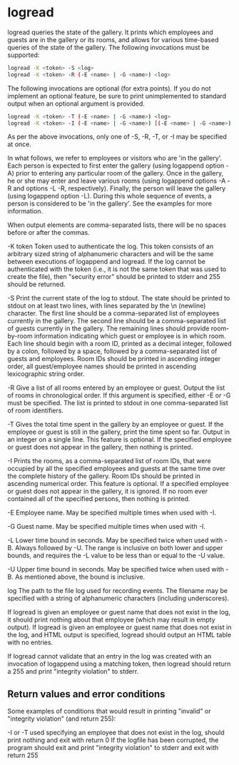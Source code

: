 logread
========

logread queries the state of the gallery. It prints which employees and guests are in the gallery or its rooms, and allows for various time-based queries of the state of the gallery. The following invocations must be supported:

```bash
logread -K <token> -S <log>
logread -K <token> -R (-E <name> | -G <name>) <log>
```

The following invocations are optional (for extra points). If you do not implement an optional feature, be sure to print unimplemented to standard output when an optional argument is provided.

```bash
logread -K <token> -T (-E <name> | -G <name>) <log>
logread -K <token> -I (-E <name> | -G <name>) [(-E <name> | -G <name>) ...] <log>
```

As per the above invocations, only one of -S, -R, -T, or -I may be specified at once.

In what follows, we refer to employees or visitors who are 'in the gallery'. Each person is expected to first enter the gallery (using logappend option -A) prior to entering any particular room of the gallery. Once in the gallery, he or she may enter and leave various rooms (using logappend options -A -R and options -L -R, respectively). Finally, the person will leave the gallery (using logappend option -L). During this whole sequence of events, a person is considered to be 'in the gallery'. See the examples for more information.

When output elements are comma-separated lists, there will be no spaces before or after the commas.

-K token Token used to authenticate the log. This token consists of an arbitrary sized string of alphanumeric characters and will be the same between executions of logappend and logread. If the log cannot be authenticated with the token (i.e., it is not the same token that was used to create the file), then "security error" should be printed to stderr and 255 should be returned.

-S Print the current state of the log to stdout. The state should be printed to stdout on at least two lines, with lines separated by the \n (newline) character. The first line should be a comma-separated list of employees currently in the gallery. The second line should be a comma-separated list of guests currently in the gallery. The remaining lines should provide room-by-room information indicating which guest or employee is in which room. Each line should begin with a room ID, printed as a decimal integer, followed by a colon, followed by a space, followed by a comma-separated list of guests and employees. Room IDs should be printed in ascending integer order, all guest/employee names should be printed in ascending lexicographic string order.

-R Give a list of all rooms entered by an employee or guest. Output the list of rooms in chronological order. If this argument is specified, either -E or -G must be specified. The list is printed to stdout in one comma-separated list of room identifiers.

-T Gives the total time spent in the gallery by an employee or guest. If the employee or guest is still in the gallery, print the time spent so far. Output in an integer on a single line. This feature is optional. If the specified employee or guest does not appear in the gallery, then nothing is printed.

-I Prints the rooms, as a comma-separated list of room IDs, that were occupied by all the specified employees and guests at the same time over the complete history of the gallery. Room IDs should be printed in ascending numerical order. This feature is optional. If a specified employee or guest does not appear in the gallery, it is ignored. If no room ever contained all of the specified persons, then nothing is printed.

-E Employee name. May be specified multiple times when used with -I.

-G Guest name. May be specified multiple times when used with -I.

-L Lower time bound in seconds. May be specified twice when used with -B. Always followed by -U. The range is inclusive on both lower and upper bounds, and requires the -L value to be less than or equal to the -U value.

-U Upper time bound in seconds. May be specified twice when used with -B. As mentioned above, the bound is inclusive.

log The path to the file log used for recording events. The filename may be specified with a string of alphanumeric characters (including underscores).

If logread is given an employee or guest name that does not exist in the log, it should print nothing about that employee (which may result in empty output). If logread is given an employee or guest name that does not exist in the log, and HTML output is specified, logread should output an HTML table with no entries.

If logread cannot validate that an entry in the log was created with an invocation of logappend using a matching token, then logread should return a 255 and print "integrity violation" to stderr.

Return values and error conditions
----------------------------------

Some examples of conditions that would result in printing "invalid" or "integrity violation" (and return 255):

-I or -T used specifying an employee that does not exist in the log, should print nothing and exit with return 0
If the logfile has been corrupted, the program should exit and print "integrity violation" to stderr and exit with return 255
